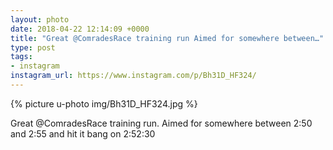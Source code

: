 ```yaml
---
layout: photo
date: 2018-04-22 12:14:09 +0000
title: "Great @ComradesRace training run Aimed for somewhere between…"
type: post
tags:
- instagram
instagram_url: https://www.instagram.com/p/Bh31D_HF324/
---
```


{% picture u-photo img/Bh31D_HF324.jpg %}

Great @ComradesRace training run. Aimed for somewhere between 2:50 and 2:55 and hit it bang on 2:52:30 
